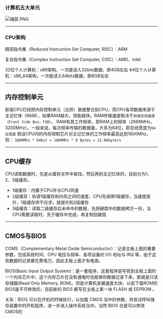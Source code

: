 ### 计算机五大单元
![捕获.PNG](0)
***
### CPU架构
精简指令集（Reduced Instruction Set Computer, RISC）：ARM

复杂指令集（Complex Instruction Set Computer, CISC）：AMD、Intel

32位个人计算机：x86架构，一次能读入32bits数据，即4GB左右
64位个人计算机：x86_64架构，一次能读入64bits数据，即8GB左右
***
## 内存控制单元
新版CPU已经把内存控制单元（北桥）直接整合到CPU，而CPU各项数据来源于主记忆体（RAM），如果RAM越大，效能越快。RAM传输速度取决于`前端总线速度（Front Side Bus，FSB）`。
RAM有其工作频率，即RAM上的频率（2666MHz，3200MHz）。一般来说，每次频率传输的数据量，大多为64位，即总线宽度为`64位宽度`
假设CPU内的内存控制芯片对主记忆体的工作频率最高达到1600Mhz，则：
```1600Mhz * 64bit = 1600Mhz * 8 Bytes = 12.8Gbyte/s```

---
## CPU缓存
CPU读取数据时，先是从缓存文件中查找，然后再到主记忆体的，目前分为1、2、3级缓存。
* 1级缓存：内置于CPU并与CPU同速
* 2级缓存：协调1级缓存和内存之间的速度，CPU先调用1级缓存，当速度提升，1级缓存供不应求，就提升到2级缓存
* 3级缓存：读取二级缓存后未命中的数据，先把硬盘中的数据拷贝一份，当CPU需要读取时，先于缓存中完成，再复制回硬盘

___
## CMOS与BIOS
COMS（Complementary Metal Oxide Semiconductor）：记录主板上面的重要参数，包括系统时间、CPU 电压与频率、各项设备的 I/O 地址与 IRQ 等，由于这些数据的记录要花费电力，因此主板上面才有电源。

BIOS(Basic Input Output System)：是一套程序，这套程序是写死到主板上面的一个内存芯片中，这个内存芯片在没有通电时也能够将数据记录下来，那就是只读存储器(Read Only Memory, ROM)。但是计算机发展速度太快，以前下载ROM的BIOS是不可修改的，目前新的 BIOS 都写在主板上某一块 FLASH 或 EEPROM 。

关系：BIOS 可以在开机的时候执行，以加载 CMOS 当中的参数，并尝试呼叫储存装置中的开机程序，进一步进入操作系统当中。当然 BIOS 也是可以修改 CMOS的


